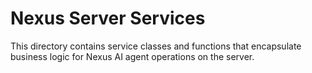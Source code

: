 # Nexus Server Services

This directory contains service classes and functions that encapsulate business logic for Nexus AI agent operations on the server.
